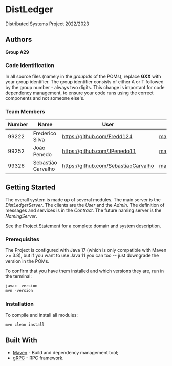 # DistLedger

Distributed Systems Project 2022/2023

## Authors
 
**Group A29**

### Code Identification

In all source files (namely in the *groupId*s of the POMs), replace __GXX__ with your group identifier. The group
identifier consists of either A or T followed by the group number - always two digits. This change is important for 
code dependency management, to ensure your code runs using the correct components and not someone else's.

### Team Members

| Number | Name              | User                                   | Email                                            |
|--------|-------------------|----------------------------------------|--------------------------------------------------|
| 99222  | Frederico Silva   | <https://github.com/Fredd124>          | <mailto:frederico.m.silva@tecnico.ulisboa.pt>    |
| 99252  | João Penedo       | <https://github.com/JPenedo11>         | <mailto:joao.penedo@tecnico.ulisboa.pt>          |
| 99326  | Sebastião Carvalho| <https://github.com/SebastiaoCarvalho> | <mailto:sebastiaovscarvalho@tecnico.ulisboa.pt>  |

## Getting Started

The overall system is made up of several modules. The main server is the _DistLedgerServer_. The clients are the _User_ 
and the _Admin_. The definition of messages and services is in the _Contract_. The future naming server
is the _NamingServer_.

See the [Project Statement](https://github.com/tecnico-distsys/DistLedger) for a complete domain and system description.

### Prerequisites

The Project is configured with Java 17 (which is only compatible with Maven >= 3.8), but if you want to use Java 11 you
can too -- just downgrade the version in the POMs.

To confirm that you have them installed and which versions they are, run in the terminal:

```s
javac -version
mvn -version
```

### Installation

To compile and install all modules:

```s
mvn clean install
```

## Built With

* [Maven](https://maven.apache.org/) - Build and dependency management tool;
* [gRPC](https://grpc.io/) - RPC framework.
